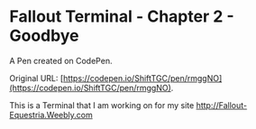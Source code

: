# Fallout Terminal - Chapter 2 - Goodbye

A Pen created on CodePen.

Original URL: [https://codepen.io/ShiftTGC/pen/rmggNO](https://codepen.io/ShiftTGC/pen/rmggNO).

This is a Terminal that I am working on for my site http://Fallout-Equestria.Weebly.com